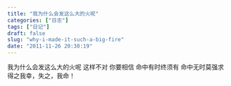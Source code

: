 ```yaml
---
title: "我为什么会发这么大的火呢"
categories: ["日志"]
tags: ["日记"]
draft: false
slug: "why-i-made-it-such-a-big-fire"
date: "2011-11-26 20:30:19"
---
```


我为什么会发这么大的火呢
这样不对
你要相信
命中有时终须有
命中无时莫强求
得之我幸，失之，我命！
